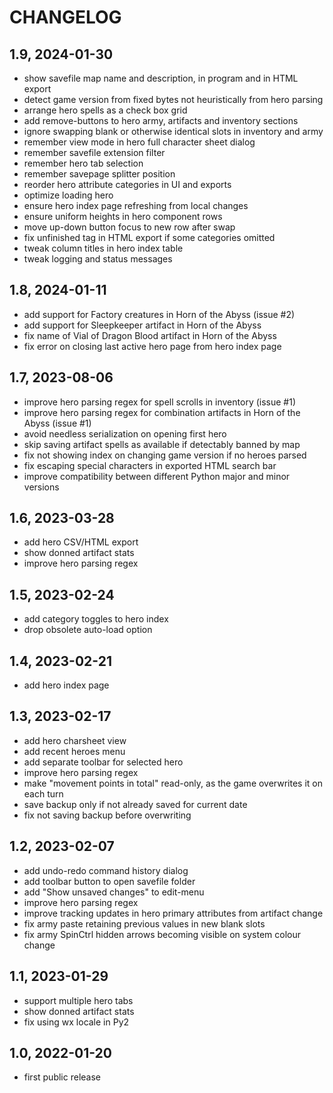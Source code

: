 CHANGELOG
=========

1.9, 2024-01-30
---------------
- show savefile map name and description, in program and in HTML export
- detect game version from fixed bytes not heuristically from hero parsing
- arrange hero spells as a check box grid
- add remove-buttons to hero army, artifacts and inventory sections
- ignore swapping blank or otherwise identical slots in inventory and army
- remember view mode in hero full character sheet dialog
- remember savefile extension filter
- remember hero tab selection
- remember savepage splitter position
- reorder hero attribute categories in UI and exports
- optimize loading hero
- ensure hero index page refreshing from local changes
- ensure uniform heights in hero component rows
- move up-down button focus to new row after swap
- fix unfinished tag in HTML export if some categories omitted
- tweak column titles in hero index table
- tweak logging and status messages


1.8, 2024-01-11
---------------
- add support for Factory creatures in Horn of the Abyss (issue #2)
- add support for Sleepkeeper artifact in Horn of the Abyss
- fix name of Vial of Dragon Blood artifact in Horn of the Abyss
- fix error on closing last active hero page from hero index page


1.7, 2023-08-06
---------------
- improve hero parsing regex for spell scrolls in inventory (issue #1)
- improve hero parsing regex for combination artifacts in Horn of the Abyss (issue #1)
- avoid needless serialization on opening first hero
- skip saving artifact spells as available if detectably banned by map
- fix not showing index on changing game version if no heroes parsed
- fix escaping special characters in exported HTML search bar
- improve compatibility between different Python major and minor versions


1.6, 2023-03-28
---------------
- add hero CSV/HTML export
- show donned artifact stats
- improve hero parsing regex


1.5, 2023-02-24
---------------
- add category toggles to hero index
- drop obsolete auto-load option


1.4, 2023-02-21
---------------
- add hero index page


1.3, 2023-02-17
---------------
- add hero charsheet view
- add recent heroes menu
- add separate toolbar for selected hero
- improve hero parsing regex
- make "movement points in total" read-only, as the game overwrites it on each turn
- save backup only if not already saved for current date
- fix not saving backup before overwriting


1.2, 2023-02-07
---------------
- add undo-redo command history dialog
- add toolbar button to open savefile folder
- add "Show unsaved changes" to edit-menu
- improve hero parsing regex
- improve tracking updates in hero primary attributes from artifact change
- fix army paste retaining previous values in new blank slots
- fix army SpinCtrl hidden arrows becoming visible on system colour change


1.1, 2023-01-29
---------------
- support multiple hero tabs
- show donned artifact stats
- fix using wx locale in Py2


1.0, 2022-01-20
---------------
- first public release
